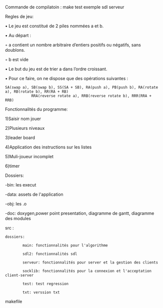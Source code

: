
Commande de compilatoin : make test exemple sdl serveur 

Regles de jeu:

• Le jeu est constitué de 2 piles nommées a et b.

• Au départ :


◦ a contient un nombre arbitraire d’entiers positifs ou négatifs, sans doublons.

◦ b est vide

• Le but du jeu est de trier a dans l’ordre croissant.

• Pour ce faire, on ne dispose que des opérations suivantes :
	
	SA(swap a), SB(swap b), SS(SA + SB), RA(push a), PB(push b), RA(rotate a), RB(rotate b), RR(RA + RB)
			    RRA(reverse rotate a), RRB(reverse rotate b), RRR(RRA + RRB)

Fonctionnalités du programme:

1)Saisir nom jouer

2)Plusieurs niveaux 

3)leader board

4)Application des instructions sur les listes 

5)Muli-joueur incomplet

6)timer

Dossiers:

-bin: les execut

-data: assets de  l'application

-obj: les .o

-doc: doxygen,power point presentation, diagramme de gantt, diagramme des modules 

src : 

	dossiers:
	
			main: fonctionnalités pour l'algorithme 
			
			sdl2: fonctionnalités sdl
			
			serveur: fonctionnalités pour server et la gestion des clients 
			
			socklib: fonctionnalités pour la connexion et l'acceptation client-server
			
			test: test regression 
			
			txt: verssion txt 
			
makefile 


